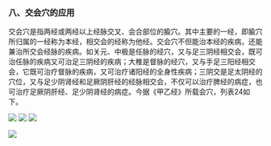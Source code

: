 ### 八、交会穴的应用

交会穴是指两经或两经以上经脉交叉、会合部位的腧穴。其中主要的一经，即腧穴所归属的一经称为本经，相交会的经称为他经。交会穴不但能治本经的疾病，还能兼治所交会经脉的疾病。如关元、中极是任脉的经穴，又与足三阴经相交会，既可治任脉的疾病又可治足三阴经的疾病；大椎是督脉的经穴，又与手足三阳经相交会，它既可治疗督脉的疾病，又可治疗诸阳经的全身性疾病；三阴交是足太阴经的穴位，又与足少阴肾经和足厥阴肝经的经脉相交会，不仅可以治疗脾经的病症，也可治疗足厥阴肝经、足少阴肾经的病症。今据《甲乙经》所载会穴，列表24如下。

<img src="img/24.1.jpg" />

<img src="img/24.2.jpg" />

<img src="img/24.3.jpg"/>

![](img/24.4.jpg)


